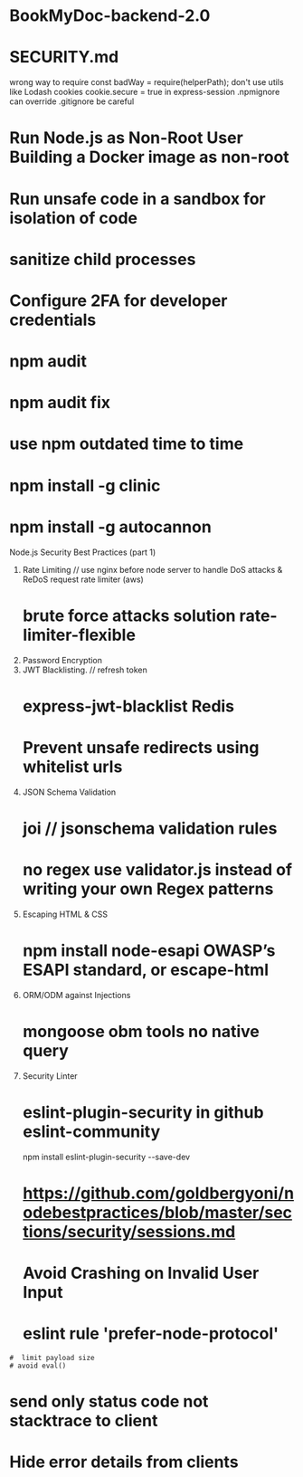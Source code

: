 # BookMyDoc-backend-2.0
# SECURITY.md

 wrong way to require  const badWay = require(helperPath);
 don't use utils like Lodash
 cookies    cookie.secure = true   in express-session
 .npmignore    can override  .gitignore     be careful

#   Run Node.js as Non-Root User      Building a Docker image as non-root
# Run unsafe code in a sandbox for isolation of code 
#  sanitize child processes
#  Configure 2FA for developer credentials

# npm audit
# npm audit fix
# use npm outdated  time to time
# npm install -g clinic
# npm install -g autocannon

Node.js Security Best Practices (part 1) 
1. Rate Limiting  // use nginx before node server to handle DoS attacks & ReDoS   request rate limiter (aws)
    # brute force attacks solution  rate-limiter-flexible
2. Password Encryption 
3. JWT Blacklisting.        // refresh token    
    #  express-jwt-blacklist    Redis   
    # Prevent unsafe redirects  using whitelist urls
4. JSON Schema Validation 
    #  joi //     jsonschema validation rules
    # no regex  use validator.js instead of writing your own Regex patterns
5. Escaping HTML & CSS     
    # npm install node-esapi   OWASP’s ESAPI standard, or escape-html    
6. ORM/ODM against Injections 
    # mongoose obm tools no native query
7. Security Linter         
    #  eslint-plugin-security      in github eslint-community
    npm install eslint-plugin-security --save-dev
    # https://github.com/goldbergyoni/nodebestpractices/blob/master/sections/security/sessions.md
    # Avoid Crashing on Invalid User Input
    #   eslint rule 'prefer-node-protocol'
<!-- import { createServer } from "node:http"; -->
    #  limit payload size
    # avoid eval()    
<!-- // example of malicious code which an attacker was able to input -->
<!-- const userInput = "require('child_process').spawn('rm', ['-rf', '/'])"; -->
<!-- // malicious code executed -->
<!-- eval(userInput); -->

# send only status code not stacktrace to client
# Hide error details from clients